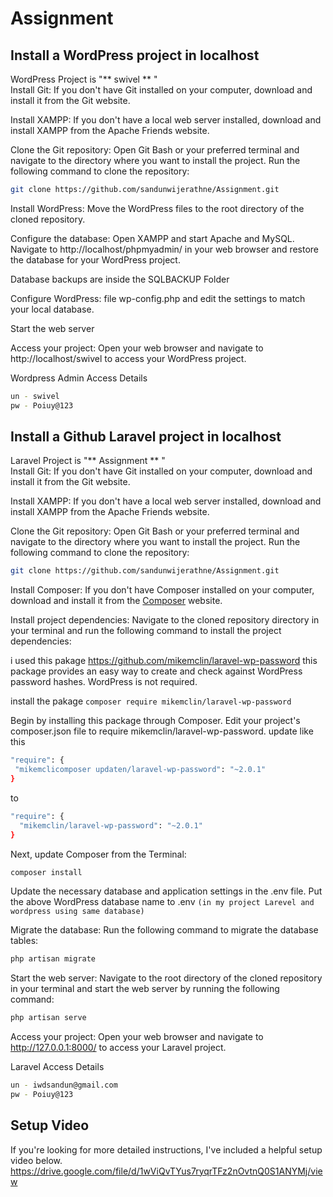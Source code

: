 # Assignment

## Install a WordPress project in localhost
WordPress Project is "** swivel ** "<br>
Install Git: If you don't have Git installed on your computer, download and install it from the Git website.

Install XAMPP: If you don't have a local web server installed, download and install XAMPP from the Apache Friends website.

Clone the Git repository: Open Git Bash or your preferred terminal and navigate to the directory where you want to install the project. Run the following command to clone the repository:

```bash
git clone https://github.com/sandunwijerathne/Assignment.git
```
Install WordPress: Move the WordPress files to the root directory of the cloned repository.


Configure the database: Open XAMPP and start Apache and MySQL. Navigate to http://localhost/phpmyadmin/ in your web browser and restore the database for your WordPress project.

Database backups are inside the SQLBACKUP Folder

Configure WordPress: file wp-config.php and edit the settings to match your local database.

Start the web server

Access your project: Open your web browser and navigate to http://localhost/swivel to access your WordPress project.


Wordpress Admin Access Details
```bash
un - swivel
pw - Poiuy@123
```


## Install a Github Laravel project in localhost
Laravel Project is "** Assignment ** "<br>
Install Git: If you don't have Git installed on your computer, download and install it from the Git website.

Install XAMPP: If you don't have a local web server installed, download and install XAMPP from the Apache Friends website.

Clone the Git repository: Open Git Bash or your preferred terminal and navigate to the directory where you want to install the project. Run the following command to clone the repository:

```bash
git clone https://github.com/sandunwijerathne/Assignment.git
```

Install Composer: If you don't have Composer installed on your computer, download and install it from the <a href="https://getcomposer.org/">Composer</a> website.

Install project dependencies: Navigate to the cloned repository directory in your terminal and run the following command to install the project dependencies:

i used this pakage  https://github.com/mikemclin/laravel-wp-password this package provides an easy way to create and check against WordPress password hashes. WordPress is not required.

install the pakage 
`composer require mikemclin/laravel-wp-password`  

Begin by installing this package through Composer. Edit your project's composer.json file to require mikemclin/laravel-wp-password.
update like this
```bash
"require": {
 "mikemclicomposer updaten/laravel-wp-password": "~2.0.1"
} 
```
to 
```bash
"require": {
  "mikemclin/laravel-wp-password": "~2.0.1"
}
```
Next, update Composer from the Terminal:

```bash
composer install
```

Update the necessary database and application settings in the .env file. Put the above WordPress database name to .env 
`(in my project Larevel and wordpress using same database)`

Migrate the database: Run the following command to migrate the database tables:
```bash
php artisan migrate
```
Start the web server: Navigate to the root directory of the cloned repository in your terminal and start the web server by running the following command:

```bash
php artisan serve
```
Access your project: Open your web browser and navigate to http://127.0.0.1:8000/ to access your Laravel project.

Laravel Access Details
```bash
un - iwdsandun@gmail.com
pw - Poiuy@123
```

## Setup Video

If you're looking for more detailed instructions, I've included a helpful setup video below.
https://drive.google.com/file/d/1wViQvTYus7ryqrTFz2nOvtnQ0S1ANYMj/view
